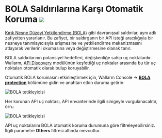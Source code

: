 # BOLA Saldırılarına Karşı Otomatik Koruma <a href="../../about-wallarm/subscription-plans/#core-subscription-plans"><img src="../../images/api-security-tag.svg" style="border: none;"></a>

[Kırık Nesne Düzeyi Yetkilendirme (BOLA)](../attacks-vulns-list.md#broken-object-level-authorization-bola) gibi davranışsal saldırılar, aynı adlı zafiyetten yararlanır. Bu zafiyet, bir saldırganın bir API isteği aracılığıyla bir nesneye tanımlayıcısıyla erişmesine ve yetkilendirme mekanizmasını atlayarak verilerini okumasına veya değiştirmesine olanak tanır.

BOLA saldırılarının potansiyel hedefleri, değişkenliğe sahip uç noktalardır. Wallarm, [API Discovery](overview.md) modülünün keşfettiği uç noktalar arasında bu tür uç noktaları otomatik olarak bulup koruyabilir.

Otomatik BOLA korumasını etkinleştirmek için, Wallarm Console → [**BOLA protection**](../admin-en/configuration-guides/protecting-against-bola.md) bölümüne gidin ve anahtarı etkin duruma getirin:

![BOLA tetikleyicisi](../images/user-guides/bola-protection/trigger-enabled-state.png)

Her korunan API uç noktası, API envanterinde ilgili simgeyle vurgulanacaktır, örn.:

![BOLA tetikleyicisi](../images/about-wallarm-waf/api-discovery/endpoints-protected-against-bola.png)

API uç noktalarını BOLA otomatik koruma durumuna göre filtreleyebilirsiniz. İlgili parametre **Others** filtresi altında mevcuttur.